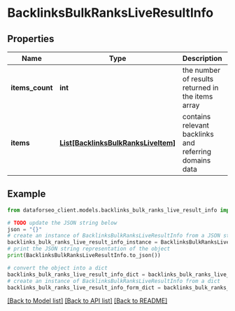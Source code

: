 # BacklinksBulkRanksLiveResultInfo


## Properties

Name | Type | Description | Notes
------------ | ------------- | ------------- | -------------
**items_count** | **int** | the number of results returned in the items array | [optional] 
**items** | [**List[BacklinksBulkRanksLiveItem]**](BacklinksBulkRanksLiveItem.md) | contains relevant backlinks and referring domains data | [optional] 

## Example

```python
from dataforseo_client.models.backlinks_bulk_ranks_live_result_info import BacklinksBulkRanksLiveResultInfo

# TODO update the JSON string below
json = "{}"
# create an instance of BacklinksBulkRanksLiveResultInfo from a JSON string
backlinks_bulk_ranks_live_result_info_instance = BacklinksBulkRanksLiveResultInfo.from_json(json)
# print the JSON string representation of the object
print(BacklinksBulkRanksLiveResultInfo.to_json())

# convert the object into a dict
backlinks_bulk_ranks_live_result_info_dict = backlinks_bulk_ranks_live_result_info_instance.to_dict()
# create an instance of BacklinksBulkRanksLiveResultInfo from a dict
backlinks_bulk_ranks_live_result_info_form_dict = backlinks_bulk_ranks_live_result_info.from_dict(backlinks_bulk_ranks_live_result_info_dict)
```
[[Back to Model list]](../README.md#documentation-for-models) [[Back to API list]](../README.md#documentation-for-api-endpoints) [[Back to README]](../README.md)


